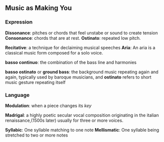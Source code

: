 ## Music as Making You

### Expression

**Dissonance**: pitches or chords that feel unstabe or sound to create tension
**Consonance**: chords that are at rest.
**Ostinato**: repeated low pitch.

**Recitative**: a technique for declaiming musical speeches
**Aria**: An aria is a classical music form composed for a solo voice.

**basso continuo**: the combination of the bass line and harmonies
  
**basso ostinato** or **ground bass**: the background music repeating again and again, typically used by baroque musicians, and **ostinato** refers to short music gesture repeating itself

### Language

**Modulation**: when a piece changes its *key*

**Madrigal**: a highly poetic secular vocal composition originating in the italian renaissance,(1500s later) usually for three or more voices.

**Syllabic**: One syllable matching to one note
**Mellismatic**: One syllable being stretched to two or more notes




